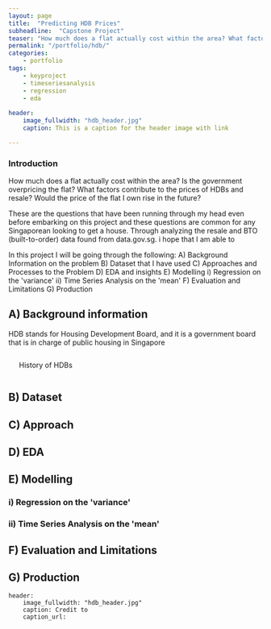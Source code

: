 ```yaml
---
layout: page
title:  "Predicting HDB Prices"
subheadline:  "Capstone Project"
teaser: "How much does a flat actually cost within the area? What factors contribute to the prices of HDBs and resale? Would the price of the flat I own rise in the future? These are questions that most Singaporeans face and what I hope to find insights in through my project"
permalink: "/portfolio/hdb/"
categories:
    - portfolio
tags:
    - keyproject
    - timeseriesanalysis
    - regression
    - eda
  
header:
    image_fullwidth: "hdb_header.jpg"
    caption: This is a caption for the header image with link

---
```


### Introduction
How much does a flat actually cost within the area? Is the government overpricing the flat? What factors contribute to the prices of HDBs and resale? Would the price of the flat I own rise in the future?

These are the questions that have been running through my head even before embarking on this project and these questions are common for any Singaporean looking to get a house. Through analyzing the resale and BTO (built-to-order) data found from data.gov.sg. i hope that I am able to 

In this project I will be going through the following: 
A) Background Information on the problem 
B) Dataset that I have used 
C) Approaches and Processes to the Problem 
D) EDA and insights 
E) Modelling 
   i) Regression on the 'variance' 
   ii) Time Series Analysis on the 'mean' 
F) Evaluation and Limitations 
G) Production 

## A) Background information 

HDB stands for Housing Development Board, and it is a government board that is in charge of public housing in Singapore

<div class="row t60">
    <div class="medium-6 columns b30">
        <img src="{{ site.urlimg }}hdb_timeline.jpeg" alt="">
        <p> History of HDBs </p>
    </div><!-- /.medium-6.columns -->
</div><!-- /.row -->

## B) Dataset 
## C) Approach 
## D) EDA
## E) Modelling 
###    i) Regression on the 'variance' 
###   ii) Time Series Analysis on the 'mean' 
## F) Evaluation and Limitations 
## G) Production 

~~~
header:
    image_fullwidth: "hdb_header.jpg"
    caption: Credit to 
    caption_url: 
~~~


<!--more-->


